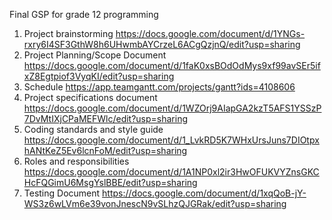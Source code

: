 Final GSP for grade 12 programming

1. Project brainstorming
   https://docs.google.com/document/d/1YNGs-rxry6I4SF3GthW8h6UHwmbAYCrzeL6ACgQzjnQ/edit?usp=sharing 
2. Project Planning/Scope Document
   https://docs.google.com/document/d/1faK0xsBOdOdMys9xf99avSEr5ifxZ8Egtpiof3VyqKI/edit?usp=sharing 
3. Schedule
   https://app.teamgantt.com/projects/gantt?ids=4108606 
4. Project specifications document
   https://docs.google.com/document/d/1WZOrj9AIapGA2kzT5AFS1YSSzP7DvMtIXjCPaMEFWlc/edit?usp=sharing
5. Coding standards and style guide
   https://docs.google.com/document/d/1_LvkRD5K7WHxUrsJuns7DIOtpxhANtKeZ5Ev6lcnFoM/edit?usp=sharing
6. Roles and responsibilities
   https://docs.google.com/document/d/1A1NP0xl2ir3HwOFUKVYZnsGKCHcFQGimU6MsgYslBBE/edit?usp=sharing
7. Testing Document
   https://docs.google.com/document/d/1xqQoB-jY-WS3z6wLVm6e39vonJnescN9vSLhzQJGRak/edit?usp=sharing
